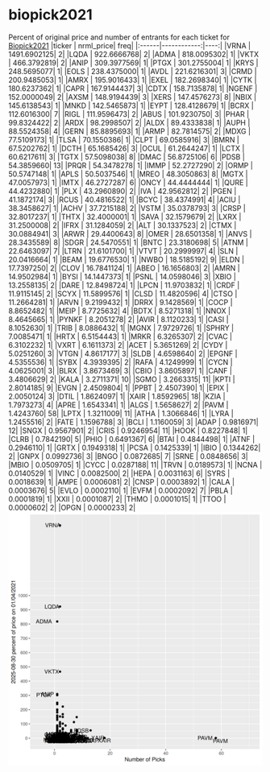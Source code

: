 # biopick2021
Percent of original price and number of entrants for each ticket for [Biopick2021](https://twitter.com/hashtag/Biopick2021)
|ticker |   nrml_price| freq|
|:------|------------:|----:|
|VRNA   | 1491.6902125|    2|
|LQDA   |  922.6666768|    2|
|ADMA   |  818.0095302|    1|
|VKTX   |  466.3792819|    2|
|ANIP   |  309.3977569|    1|
|PTGX   |  301.2755004|    1|
|KRYS   |  248.5695077|    1|
|EOLS   |  238.4375000|    1|
|AVDL   |  221.6216301|    3|
|CRMD   |  200.9485053|    1|
|AMRX   |  195.9016433|    1|
|EXEL   |  182.2698340|    1|
|CYTK   |  180.6237362|    1|
|CAPR   |  167.9144437|    3|
|CDTX   |  158.7135878|    1|
|NGENF  |  152.0000049|    2|
|AXSM   |  148.9194439|    3|
|XERS   |  147.4576273|    8|
|NBIX   |  145.6138543|    1|
|MNKD   |  142.5465873|    1|
|EYPT   |  128.4128679|    1|
|BCRX   |  112.6016300|    7|
|RIGL   |  111.9596473|    2|
|ABUS   |  101.9230750|    3|
|PHAR   |   99.8324422|    2|
|ARDX   |   98.2998507|    2|
|ALDX   |   89.4333838|    1|
|AUPH   |   88.5524358|    4|
|GERN   |   85.8895693|    1|
|ARMP   |   82.7814575|    2|
|MDXG   |   77.5109173|    1|
|TLSA   |   70.1550386|    1|
|CLPT   |   69.0585916|    3|
|BMRN   |   67.5202762|    1|
|DCTH   |   65.1685426|    3|
|OCUL   |   61.2644247|    1|
|LCTX   |   60.6217611|    3|
|TGTX   |   57.5098038|    8|
|DMAC   |   56.8725106|    6|
|PDSB   |   54.3859660|   13|
|PRQR   |   54.3478278|    1|
|IMMP   |   52.2727290|    2|
|ORMP   |   50.5747148|    1|
|APLS   |   50.5037546|    1|
|MREO   |   48.3050863|    8|
|MGTX   |   47.0057973|    1|
|IMTX   |   46.2727287|    6|
|ONCY   |   44.4444444|    1|
|QURE   |   44.4232880|    1|
|PLX    |   43.2960890|    2|
|IVA    |   42.9562812|    2|
|PGEN   |   41.1872174|    3|
|RCUS   |   40.4816522|    1|
|BCYC   |   38.4374991|    4|
|ACIU   |   38.3458627|    1|
|ACHV   |   37.7215188|    2|
|VSTM   |   35.0378793|    3|
|CRSP   |   32.8017237|    1|
|THTX   |   32.4000001|    1|
|SAVA   |   32.1579679|    2|
|LXRX   |   31.2500008|    2|
|IFRX   |   31.1284059|    2|
|ALT    |   30.1337523|    2|
|CTMX   |   30.0884941|    3|
|ARWR   |   29.4400643|    8|
|OMER   |   28.6501358|    1|
|ANVS   |   28.3435589|    8|
|SDGR   |   24.5470551|    1|
|BNTC   |   23.3180698|    5|
|ATNM   |   22.6463097|    7|
|LTRN   |   21.6101700|    1|
|VTVT   |   20.2999997|    4|
|SLN    |   20.0416664|    1|
|BEAM   |   19.6776530|    1|
|NWBO   |   18.5185192|    9|
|ELDN   |   17.7397250|    2|
|CLOV   |   16.7841124|    1|
|ABEO   |   16.1656803|    2|
|AMRN   |   14.9502984|    1|
|BYSI   |   14.1447373|    1|
|PSNL   |   14.0598046|    3|
|XBIO   |   13.2558135|    2|
|DARE   |   12.8498724|    1|
|LPCN   |   11.9703832|    1|
|CRDF   |   11.9115145|    2|
|SCYX   |   11.5899576|    1|
|CLSD   |   11.4820596|    4|
|CTSO   |   11.2664281|    1|
|ARVN   |    9.2199432|    1|
|DRRX   |    9.1428569|    1|
|COCP   |    8.8652482|    1|
|MEIP   |    8.7725632|    4|
|BDTX   |    8.5271318|    1|
|NNOX   |    8.4645665|    1|
|PYNKF  |    8.2051278|    2|
|AVIR   |    8.1120233|    1|
|CASI   |    8.1052630|    1|
|TRIB   |    8.0886432|    1|
|MGNX   |    7.9729726|    1|
|SPHRY  |    7.0085471|    1|
|HRTX   |    6.5154443|    1|
|MRKR   |    6.3265307|    2|
|CVAC   |    6.3102232|    1|
|VXRT   |    6.1611373|    2|
|ACET   |    5.3651269|    2|
|CYDY   |    5.0251260|    3|
|VTGN   |    4.8617177|    3|
|SLDB   |    4.6598640|    2|
|EPGNF  |    4.5355536|    1|
|SYBX   |    4.3939395|    2|
|RAFA   |    4.1249999|    1|
|CYCN   |    4.0625001|    3|
|BLRX   |    3.8673469|    3|
|CBIO   |    3.8605897|    1|
|CANF   |    3.4806629|    2|
|KALA   |    3.2711371|   10|
|SGMO   |    3.2663315|   11|
|KPTI   |    2.8014185|    9|
|EVGN   |    2.4509804|    1|
|PPBT   |    2.4507390|    1|
|EPIX   |    2.0050124|    3|
|DTIL   |    1.8624097|    1|
|XAIR   |    1.8592965|   18|
|KZIA   |    1.7973273|    4|
|APRE   |    1.6543341|    1|
|ALGS   |    1.5658627|    2|
|PAVM   |    1.4243760|   58|
|LPTX   |    1.3211009|   11|
|ATHA   |    1.3066846|    1|
|LYRA   |    1.2455516|    2|
|FATE   |    1.1596788|    3|
|BCLI   |    1.1160059|    3|
|ADAP   |    0.9816971|   12|
|SNGX   |    0.9567901|    2|
|CRIS   |    0.9246954|   11|
|HOOK   |    0.8227848|    1|
|CLRB   |    0.7842190|    5|
|PHIO   |    0.6491367|    6|
|BTAI   |    0.4844498|    1|
|ATNF   |    0.2946110|    1|
|GRTX   |    0.1949318|    1|
|PCSA   |    0.1425339|    1|
|IBIO   |    0.1344262|    2|
|GNPX   |    0.0992736|    3|
|BNGO   |    0.0872685|    7|
|SRNE   |    0.0848656|    3|
|MBIO   |    0.0509705|    1|
|CYCC   |    0.0287188|   11|
|TRVN   |    0.0189573|    1|
|NCNA   |    0.0140529|    1|
|VINC   |    0.0082500|    2|
|HEPA   |    0.0031163|    6|
|SYRS   |    0.0018639|    1|
|AMPE   |    0.0006081|    2|
|CNSP   |    0.0003892|    1|
|CALA   |    0.0003676|    5|
|EVLO   |    0.0002110|    1|
|EVFM   |    0.0002092|    7|
|PBLA   |    0.0001819|    1|
|XXII   |    0.0001087|    2|
|THMO   |    0.0001015|    1|
|TTOO   |    0.0000602|    2|
|OPGN   |    0.0000233|    2|
![retvspicks](biopicks.png?raw=true)
